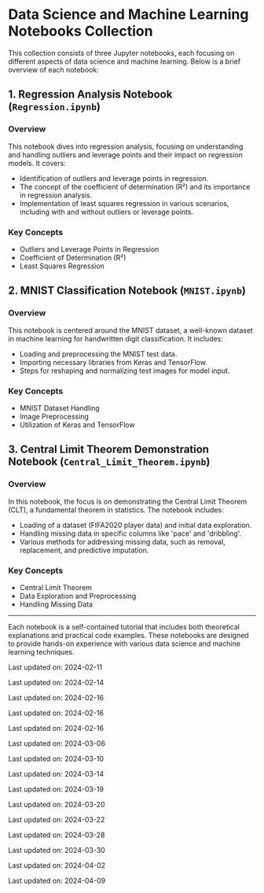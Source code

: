 ﻿# Data Science and Machine Learning Notebooks Collection

This collection consists of three Jupyter notebooks, each focusing on different aspects of data science and machine learning. Below is a brief overview of each notebook:

## 1. Regression Analysis Notebook (`Regression.ipynb`)

### Overview
This notebook dives into regression analysis, focusing on understanding and handling outliers and leverage points and their impact on regression models. It covers:
- Identification of outliers and leverage points in regression.
- The concept of the coefficient of determination (R²) and its importance in regression analysis.
- Implementation of least squares regression in various scenarios, including with and without outliers or leverage points.

### Key Concepts
- Outliers and Leverage Points in Regression
- Coefficient of Determination (R²)
- Least Squares Regression

## 2. MNIST Classification Notebook (`MNIST.ipynb`)

### Overview
This notebook is centered around the MNIST dataset, a well-known dataset in machine learning for handwritten digit classification. It includes:
- Loading and preprocessing the MNIST test data.
- Importing necessary libraries from Keras and TensorFlow.
- Steps for reshaping and normalizing test images for model input.

### Key Concepts
- MNIST Dataset Handling
- Image Preprocessing
- Utilization of Keras and TensorFlow

## 3. Central Limit Theorem Demonstration Notebook (`Central_Limit_Theorem.ipynb`)

### Overview
In this notebook, the focus is on demonstrating the Central Limit Theorem (CLT), a fundamental theorem in statistics. The notebook includes:
- Loading of a dataset (FIFA2020 player data) and initial data exploration.
- Handling missing data in specific columns like 'pace' and 'dribbling'.
- Various methods for addressing missing data, such as removal, replacement, and predictive imputation.

### Key Concepts
- Central Limit Theorem
- Data Exploration and Preprocessing
- Handling Missing Data

---

Each notebook is a self-contained tutorial that includes both theoretical explanations and practical code examples. These notebooks are designed to provide hands-on experience with various data science and machine learning techniques.



Last updated on: 2024-02-11

Last updated on: 2024-02-14

Last updated on: 2024-02-16

Last updated on: 2024-02-16

Last updated on: 2024-02-16

Last updated on: 2024-03-06

Last updated on: 2024-03-10

Last updated on: 2024-03-14

Last updated on: 2024-03-19

Last updated on: 2024-03-20

Last updated on: 2024-03-22

Last updated on: 2024-03-28

Last updated on: 2024-03-30

Last updated on: 2024-04-02

Last updated on: 2024-04-09